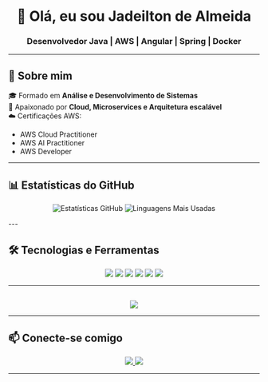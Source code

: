 <!-- Banner de apresentação -->
<h1 align="center">👋 Olá, eu sou Jadeilton de Almeida</h1>
<h3 align="center">Desenvolvedor Java | AWS | Angular | Spring | Docker</h3>

---

## 🚀 Sobre mim
🎓 Formado em **Análise e Desenvolvimento de Sistemas**  
📌 Apaixonado por **Cloud, Microservices e Arquitetura escalável**  
☁️ Certificações AWS:  
- AWS Cloud Practitioner  
- AWS AI Practitioner  
- AWS Developer

---

## 📊 Estatísticas do GitHub
<p align="center">
  <img src="https://github-readme-stats.vercel.app/api?username=jadeilton21&show_icons=true&theme=gruvbox&title_color=00FF00&text_color=00FF00&icon_color=00FF00" alt="Estatísticas GitHub" />
  <img src="https://github-readme-stats.vercel.app/api/top-langs/?username=jadeilton21&layout=compact&theme=gruvbox&title_color=00FF00&text_color=00FF00" alt="Linguagens Mais Usadas" />
</p>
---

## 🛠️ Tecnologias e Ferramentas
<p align="center">
  <img src="https://img.shields.io/badge/Java-red?style=for-the-badge&logo=openjdk&logoColor=white" />
  <img src="https://img.shields.io/badge/Spring-green?style=for-the-badge&logo=spring&logoColor=white" />
  <img src="https://img.shields.io/badge/Angular-red?style=for-the-badge&logo=angular&logoColor=white" />
  <img src="https://img.shields.io/badge/Docker-blue?style=for-the-badge&logo=docker&logoColor=white" />
  <img src="https://img.shields.io/badge/AWS-orange?style=for-the-badge&logo=amazonaws&logoColor=white" />
  <img src="https://img.shields.io/badge/GitHub-black?style=for-the-badge&logo=github&logoColor=white" />
</p>

---

## 
<p align="center">
  <a href="https://github.com/jadeilton21/diadia.mp4">
    <img src="https://img.shields.io/badge/▶️%20Assistir%20Vídeo-%23FF0000?style=for-the-badge&logo=youtube&logoColor=white" />
  </a>
</p>

---

## 📫 Conecte-se comigo
<p align="center">
  <a href="https://github.com/jadeilton21/jadeilton21/blob/main/diadia.mp4">
    <img src="https://img.shields.io/badge/LinkedIn-blue?style=for-the-badge&logo=linkedin&logoColor=white" />
  </a>
  <a href="mailto:jadeilton21@gmail.com">
    <img src="https://img.shields.io/badge/Gmail-red?style=for-the-badge&logo=gmail&logoColor=white" />
  </a>
</p>

---
